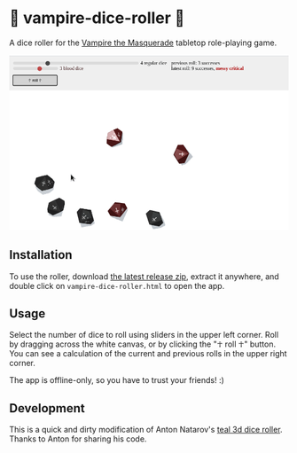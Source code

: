 # :vampire: vampire-dice-roller :vampire:

A dice roller for the [Vampire the Masquerade](https://www.modiphius.net/collections/vampire-the-masquerade) tabletop role-playing game.

![An animation showing this app in action](./demo.gif)

## Installation

To use the roller, download [the latest release zip](https://github.com/prncc/vampire-dice-roller/archive/v1.0.zip), extract it anywhere, and double click on `vampire-dice-roller.html` to open the app.

## Usage

Select the number of dice to roll using sliders in the upper left corner.
Roll by dragging across the white canvas, or by clicking the "☥ roll ☥" button.
You can see a calculation of the current and previous rolls in the upper right corner.

The app is offline-only, so you have to trust your friends! :) 

## Development

This is a quick and dirty modification of Anton Natarov's [teal 3d dice roller](http://a.teall.info/dice/).
Thanks to Anton for sharing his code.
